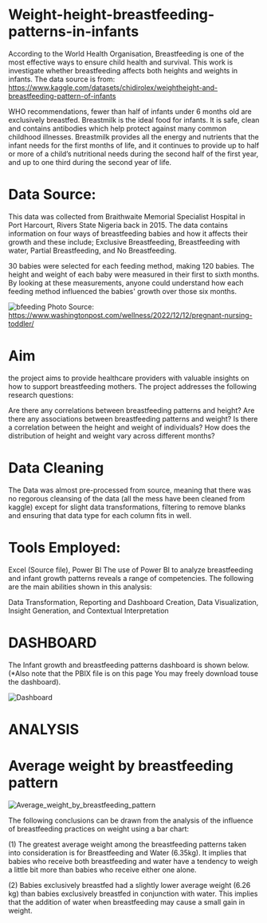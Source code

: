 # Weight-height-breastfeeding-patterns-in-infants
According to the World Health Organisation, Breastfeeding is one of the most effective ways to ensure child health and survival. This work is investigate whether breastfeeding affects both heights and weights in infants. The data source is from:   https://www.kaggle.com/datasets/chidirolex/weightheight-and-breastfeeding-pattern-of-infants       

WHO recommendations, fewer than half of infants under 6 months old are exclusively breastfed.
Breastmilk is the ideal food for infants. It is safe, clean and contains antibodies which help protect against many common childhood illnesses. Breastmilk provides all the energy and nutrients that the infant needs for the first months of life, and it continues to provide up to half or more of a child’s nutritional needs during the second half of the first year, and up to one third during the second year of life. 


# Data Source:

This data was collected from Braithwaite Memorial Specialist Hospital in Port Harcourt, Rivers State Nigeria back in 2015. The data contains information on four ways of breastfeeding babies and how it affects their growth and these include; Exclusive Breastfeeding, Breastfeeding with water, Partial Breastfeeding, and No Breastfeeding.

30 babies were selected for each feeding method, making 120 babies. The height and weight of each baby were measured in their first to sixth months. By looking at these measurements, anyone could understand how each feeding method influenced the babies' growth over those six months.

![bfeeding](https://github.com/michaelegbujua/Weight-height-breastfeeding-patterns-in-infants/assets/40715460/eee9ccfb-97fd-4411-a14d-8a1b18efe1b4)
Photo Source: https://www.washingtonpost.com/wellness/2022/12/12/pregnant-nursing-toddler/

# Aim

the project aims to provide healthcare providers with valuable insights on how to support breastfeeding mothers. The project addresses the following research questions:

Are there any correlations between breastfeeding patterns and height?
Are there any associations between breastfeeding patterns and weight?
Is there a correlation between the height and weight of individuals?
How does the distribution of height and weight vary across different months?


# Data Cleaning

The Data was almost pre-processed from source, meaning that there was no regorous cleansing of the data (all the mess have been cleaned from kaggle) except for slight data transformations, filtering to remove blanks and ensuring that data type for each column fits in well. 

# Tools Employed:

Excel (Source file), Power BI
The use of Power BI to analyze breastfeeding and infant growth patterns reveals a range of competencies. The following are the main abilities shown in this analysis:

Data Transformation, 
Reporting and Dashboard Creation, 
Data Visualization, 
Insight Generation, and 
Contextual Interpretation




# DASHBOARD

The  Infant growth and breastfeeding patterns dashboard is shown below. (*Also note that the PBIX file is on this page You may freely download touse the dashboard).

![Dashboard](https://github.com/michaelegbujua/Weight-height-breastfeeding-patterns-in-infants/assets/40715460/c0e6cc94-9e88-4d34-b1c3-62cf2a8b4fe9)


# ANALYSIS


# Average weight by breastfeeding pattern


![Average_weight_by_breastfeeding_pattern](https://github.com/michaelegbujua/Weight-height-breastfeeding-patterns-in-infants/assets/40715460/6894f8b2-2910-4584-97b7-294604060b7a)

The following conclusions can be drawn from the analysis of the influence of breastfeeding practices on weight using a bar chart:

(1) The greatest average weight among the breastfeeding patterns taken into consideration is for Breastfeeding and Water (6.35kg). It implies that babies who receive both breastfeeding and water have a tendency to weigh a little bit more than babies who receive either one alone.

(2) Babies exclusively breastfed had a slightly lower average weight (6.26 kg) than babies exclusively breastfed in conjunction with water. This implies that the addition of water when breastfeeding may cause a small gain in weight.
